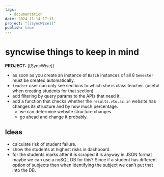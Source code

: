 ```yaml
---
tags:
  - documentation
date: 2024-11-14 17:13
project: "[[SyncWise]]"
publish: true
---
```


# syncwise things to keep in mind

**PROJECT:** [[SyncWise]]

-  as soon as you create an instance of `Batch` instances of all 8 `Semester` must be created automatically.
-  `teacher` user can only see sections to which she is class teacher. (useful when creating students for that section)
-  add filtering by query params to the APIs that need it.
-  add a function that checks whether the `results.vtu.ac.in` website has changes its structure and by how much percentage.
    -  we can determine website structure changes
    -  go ahead and change it probably.

## Ideas
-  calculate risk of student failure.
-  show the students at highest risks in dashboard.
- for the students marks after it is scraped it is anyway in JSON format maybe we can use a noSQL DB for this? Since if a student has different option of subjects then when identifying the subject we can't put that into the DB. 